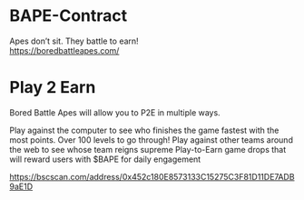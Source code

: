 # BAPE-Contract
Apes don’t sit.
They battle to earn!   
https://boredbattleapes.com/
# Play 2 Earn
Bored Battle Apes will allow you to P2E in multiple ways.

Play against the computer to see who finishes the game fastest with the most points. Over 100 levels to go through!
Play against other teams around the web to see whose team reigns supreme
Play-to-Earn game drops that will reward users with $BAPE for daily engagement

https://bscscan.com/address/0x452c180E8573133C15275C3F81D11DE7ADB9aE1D
